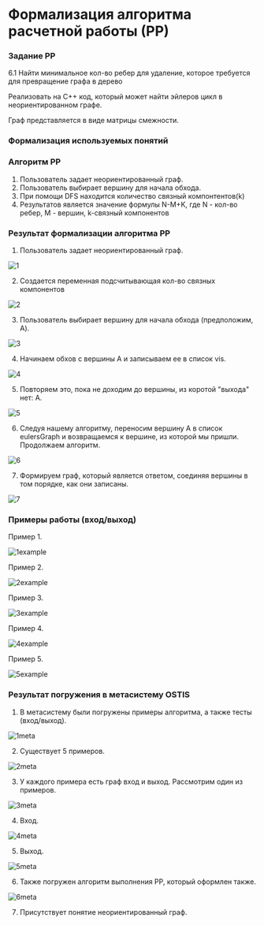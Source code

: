 
# Формализация алгоритма расчетной работы (РР)

### Задание РР 
6.1 Найти минимальное кол-во ребер для удаление, которое требуется для превращение графа в дерево

Реализовать на C++ код, который может найти эйлеров цикл в неориентированном графе.

Граф представляется в виде матрицы смежности.

### Формализация используемых понятий


### Алгоритм РР

1. Пользователь задает неориентированный граф.
2. Пользователь выбирает вершину для начала обхода.
3. При помощи DFS находится количество связный компонтентов(k)
4. Результатов является значение формулы N-M+K, где N - кол-во ребер, M - вершин, k-связный компонентов

### Результат формализации алгоритма РР

1. Пользователь задает неориентированный граф.
   
![1](steps/2.png)

2. Создается переменная подсчитывающая кол-во связных компонентов
   
![2](steps/1.png)

3. Пользователь выбирает вершину для начала обхода (предположим, A).
   
![3](steps/3.png)

4. Начинаем обхов с вершины А и записываем ее в список vis.

![4](steps/4.png)

5. Повторяем это, пока не доходим до вершины, из коротой "выхода" нет: A.
    
![5](steps/5.png)

6. Следуя нашему алгоритму, переносим вершину A в список eulersGraph и возвращаемся к вершине, из которой мы пришли. Продолжаем алгоритм.

![6](steps/6.png)

7. Формируем граф, который является ответом, соединяя вершины в том порядке, как они записаны.
   
![7](steps/7.png)

### Примеры работы (вход/выход)
Пример 1.

![1example](examples/ex1.png)

Пример 2.

![2example](examples/ex2.png)

Пример 3.

![3example](examples/ex3.png)

Пример 4.

![4example](examples/ex4.png)

Пример 5.

![5example](examples/ex1.png)

### Результат погружения в метасистему OSTIS

1. В метасистему были погружены примеры алгоритма, а также тесты (вход/выход).

![1meta](metasystem/1met.png)

2. Существует 5 примеров.

![2meta](metasystem/2met.png)

3. У каждого примера есть граф вход и выход. Рассмотрим один из примеров.

![3meta](metasystem/3met.png)

4. Вход.

![4meta](metasystem/4met.png)

5. Выход.
   
![5meta](metasystem/5met.png)

6. Также погружен алгоритм выполнения РР, который оформлен также.

![6meta](metasystem/6met.png)

7. Присутствует понятие неориентированный граф.
